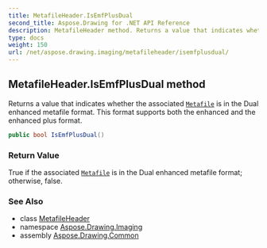 ```yaml
---
title: MetafileHeader.IsEmfPlusDual
second_title: Aspose.Drawing for .NET API Reference
description: MetafileHeader method. Returns a value that indicates whether the associated Metafile is in the Dual enhanced metafile format. This format supports both the enhanced and the enhanced plus format
type: docs
weight: 150
url: /net/aspose.drawing.imaging/metafileheader/isemfplusdual/
---
```

## MetafileHeader.IsEmfPlusDual method

Returns a value that indicates whether the associated [`Metafile`](../../metafile/) is in the Dual enhanced metafile format. This format supports both the enhanced and the enhanced plus format.

```csharp
public bool IsEmfPlusDual()
```

### Return Value

True if the associated [`Metafile`](../../metafile/) is in the Dual enhanced metafile format; otherwise, false.

### See Also

* class [MetafileHeader](../)
* namespace [Aspose.Drawing.Imaging](../../metafileheader/)
* assembly [Aspose.Drawing.Common](../../../)



